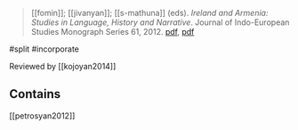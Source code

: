 > [[fomin]]; [[jivanyan]]; [[s-mathuna]] (eds). *Ireland and Armenia: Studies in Language, History and Narrative*. Journal of Indo-European Studies Monograph Series 61, 2012. [pdf](https://archive.org/details/JIES2013Mon61IrelandArmenia), [pdf](a/m-fomin-a-jivanyan-s-mathuna2012eds.pdf)

#split 
#incorporate 

Reviewed by [[kojoyan2014]]

## Contains
[[petrosyan2012]]